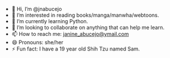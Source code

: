 - 👋 Hi, I’m @jnabucejo
- 👀 I’m interested in reading books/manga/manwha/webtoons. 
- 🌱 I’m currently learning Python.
- 💞️ I’m looking to collaborate on anything that can help me learn.
- 📫 How to reach me: janine_abucejo@ymail.com
- 😄 Pronouns: she/her
- ⚡ Fun fact: I have a 19 year old Shih Tzu named Sam.

<!---
jnabucejo/jnabucejo is a ✨ special ✨ repository because its `README.md` (this file) appears on your GitHub profile.
You can click the Preview link to take a look at your changes.
--->
